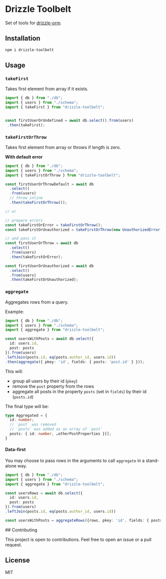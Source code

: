 # Drizzle Toolbelt

Set of tools for [drizzle-orm](https://github.com/drizzle-team/drizzle-orm).

## Installation

```bash
npm i drizzle-toolbelt
```

## Usage

### `takeFirst`

Takes first element from array if it exists.

```ts
import { db } from "./db";
import { users } from "./schema";
import { takeFirst } from "drizzle-toolbelt";


const firstUserOrUndefined = await db.select().from(users)
 .then(takeFirst);
 ```

### `takeFirstOrThrow`

Takes first element from array or throws if length is zero.

**With default error**

```ts
import { db } from "./db";
import { users } from "./schema";
import { takeFirstOrThrow } from "drizzle-toolbelt";

const firstUserOrThrowDefault = await db
  .select()
  .from(users)
  // throw inline
  .then(takeFirstOrThrow());

// or

// prepare errors
const takeFirstOrError = takeFirstOrThrow();
const takeFirstOrUnauthorized = takeFirstOrThrow(new UnauthorizedError("You cannot view this page."));

// and pass it
const firstUserOrThrow = await db
  .select()
  .from(users)
  .then(takeFirstOrError);

const firstUserOrUnauthorized = await db
  .select()
  .from(users)
  .then(takeFirstOrUnauthorized);
```

### `aggregate`

Aggregates rows from a query.

Example:
```ts
import { db } from "./db";
import { users } from "./schema";
import { aggregate } from "drizzle-toolbelt";

const usersWithPosts = await db.select({
  id: users.id,
  post: posts
}).from(users)
.leftJoin(posts.id, eq(posts.author_id, users.id))
.then(aggregate({ pkey: 'id', fields: { posts: 'post.id' } }));
 ```

This will:
- group all users by their id (`pkey`)
- remove the `post` property from the rows
- aggregate all posts in the property `posts` (set in `fields`) by their id (`posts.id`)

The final type will be:

```ts
type Aggregated = {
  id: number;
  // `post` was removed
  // `posts` was added as an array of `post`
  posts: { id: number, …otherPostProperties }[]; 
}
```

#### Data-first

You may choose to pass rows in the arguments to call `aggregate` in a stand-alone way.

```ts
import { db } from "./db";
import { users } from "./schema";
import { aggregate } from "drizzle-toolbelt";

const usersRows = await db.select({
  id: users.id,
  post: posts
}).from(users)
.leftJoin(posts.id, eq(posts.author_id, users.id))

const usersWithPosts = aggregateRows({rows, pkey: 'id', fields: { posts: 'post.id' }});
 ```

## Contributing

This project is open to contributions. Feel free to open an issue or a pull request.

## License

MIT